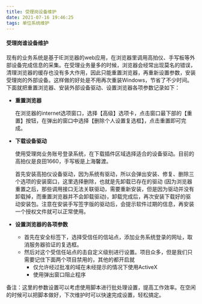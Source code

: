 ```yaml
---
title: 受理岗设备维护
date: 2021-07-16 19:46:25
tags: 单位系统维护
---
```


#### 受理岗谁设备维护

现有的业务系统是基于IE浏览器的web应用，在浏览器里调用高拍仪、手写板等外部设备完成信息的采集。在受理业务量多的时候，浏览器会经常出现莫名的错误，清理浏览器的缓存也没有多大作用，因此只能重置浏览器，再重新设置参数，安装受理岗的外部设备。这样做的好处是不用再次重装Windows，节省了不少时间。下面就把重置浏览器、安装外部设备驱动、设置浏览器各项参数记录如下：

* **重置浏览器**    

  在浏览器的internet选项窗口，选择【高级】选项卡，点击窗口最下部的【重置】按钮，在弹出的窗口中选择【删除个人设置复选框】，点击重置即可完成。

* **下载设备驱动**      

  使用受理岗业务账号登录系统，在下载插件区域选择适合的设备驱动。目前的高拍仪是良田1660，手写板是上海馨渡。

  首先安装高拍仪设备驱动，因为系统有驱动，所以会弹出安装、修复、删除三个选项的安装窗口，这里选择删除，也就是先卸载已存在的驱动 (因为浏览器重置之后，那些调用接口无法关联驱动，需要重新安装，但是因为驱动并没有卸载掉，而重置浏览器并不会卸载驱动)，卸载完成后，再次安装下载好的驱动安装包。注意在安装手写签字版的驱动后，会提示软件过期的信息，再安装一个授权文件就可以正常使用。

* **设置浏览器的各项参数**
  * 首先在安全标签下，选择受信任的信站点，添加业务系统登录的网址，取消服务器验证的复选框。
  * 然后对这个受信任站点的击自定义级别进行设置。项目众多，但是我们只需要记住下面两个项目禁用的，其他的都开启就
    * 仅允许经过批准的域在未经提示的情况下使用ActiveX
    * 使用弹出窗口阻止程序

​         备注：这里的参数设置可以考虑使用脚本进行批处理设置，提高工作效率。在空闲的时候可以把脚本做好，下次维护时可以快速完成设置，轻松搞定。


